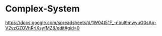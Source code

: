 # Complex-System
https://docs.google.com/spreadsheets/d/1W04t51F_-nbul9mwyuG0sAp-V2vzGZOVhRrlXsyfMZ8/edit#gid=0
